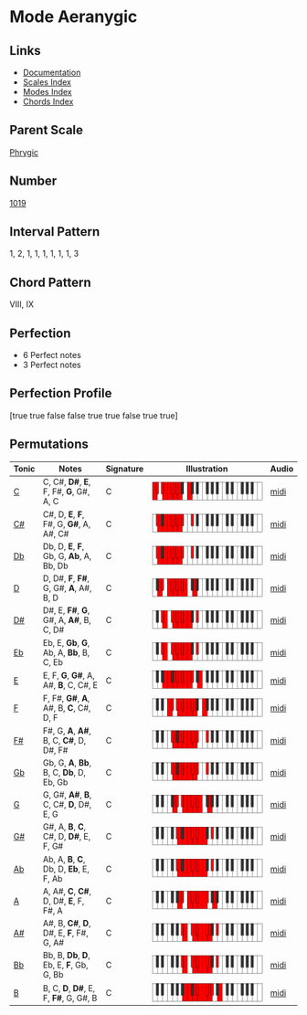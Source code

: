 # Mode Aeranygic

## Links

- [Documentation](README.md)
- [Scales Index](Scales.md)
- [Modes Index](Modes.md)
- [Chords Index](Chords.md)

## Parent Scale

[Phrygic](ScalePhrygic.md)

## Number

[1019](https://ianring.com/musictheory/scales/1019)

## Interval Pattern

1, 2, 1, 1, 1, 1, 1, 1, 3

## Chord Pattern

VIII, IX

## Perfection

- 6 Perfect notes
- 3 Perfect notes

## Perfection Profile

[true true false false true true false true true]

## Permutations

| Tonic | Notes | Signature | Illustration | Audio |
|-------|-------|-----------|--------------|-------|
| [C](ModeCNaturalAeranygic.md) | C, C#, **D#**, **E**, F, F#, **G**, G#, A, C | C | ![CNaturalAeranygic](ModeCNaturalAeranygic.png) | [midi](https://github.com/edipermadi/music/blob/main/docs/ModeCNaturalAeranygic.mid?raw=true) |
| [C#](ModeCSharpAeranygic.md) | C#, D, **E**, **F**, F#, G, **G#**, A, A#, C# | C | ![CSharpAeranygic](ModeCSharpAeranygic.png) | [midi](https://github.com/edipermadi/music/blob/main/docs/ModeCSharpAeranygic.mid?raw=true) |
| [Db](ModeDFlatAeranygic.md) | Db, D, **E**, **F**, Gb, G, **Ab**, A, Bb, Db | C | ![DFlatAeranygic](ModeDFlatAeranygic.png) | [midi](https://github.com/edipermadi/music/blob/main/docs/ModeDFlatAeranygic.mid?raw=true) |
| [D](ModeDNaturalAeranygic.md) | D, D#, **F**, **F#**, G, G#, **A**, A#, B, D | C | ![DNaturalAeranygic](ModeDNaturalAeranygic.png) | [midi](https://github.com/edipermadi/music/blob/main/docs/ModeDNaturalAeranygic.mid?raw=true) |
| [D#](ModeDSharpAeranygic.md) | D#, E, **F#**, **G**, G#, A, **A#**, B, C, D# | C | ![DSharpAeranygic](ModeDSharpAeranygic.png) | [midi](https://github.com/edipermadi/music/blob/main/docs/ModeDSharpAeranygic.mid?raw=true) |
| [Eb](ModeEFlatAeranygic.md) | Eb, E, **Gb**, **G**, Ab, A, **Bb**, B, C, Eb | C | ![EFlatAeranygic](ModeEFlatAeranygic.png) | [midi](https://github.com/edipermadi/music/blob/main/docs/ModeEFlatAeranygic.mid?raw=true) |
| [E](ModeENaturalAeranygic.md) | E, F, **G**, **G#**, A, A#, **B**, C, C#, E | C | ![ENaturalAeranygic](ModeENaturalAeranygic.png) | [midi](https://github.com/edipermadi/music/blob/main/docs/ModeENaturalAeranygic.mid?raw=true) |
| [F](ModeFNaturalAeranygic.md) | F, F#, **G#**, **A**, A#, B, **C**, C#, D, F | C | ![FNaturalAeranygic](ModeFNaturalAeranygic.png) | [midi](https://github.com/edipermadi/music/blob/main/docs/ModeFNaturalAeranygic.mid?raw=true) |
| [F#](ModeFSharpAeranygic.md) | F#, G, **A**, **A#**, B, C, **C#**, D, D#, F# | C | ![FSharpAeranygic](ModeFSharpAeranygic.png) | [midi](https://github.com/edipermadi/music/blob/main/docs/ModeFSharpAeranygic.mid?raw=true) |
| [Gb](ModeGFlatAeranygic.md) | Gb, G, **A**, **Bb**, B, C, **Db**, D, Eb, Gb | C | ![GFlatAeranygic](ModeGFlatAeranygic.png) | [midi](https://github.com/edipermadi/music/blob/main/docs/ModeGFlatAeranygic.mid?raw=true) |
| [G](ModeGNaturalAeranygic.md) | G, G#, **A#**, **B**, C, C#, **D**, D#, E, G | C | ![GNaturalAeranygic](ModeGNaturalAeranygic.png) | [midi](https://github.com/edipermadi/music/blob/main/docs/ModeGNaturalAeranygic.mid?raw=true) |
| [G#](ModeGSharpAeranygic.md) | G#, A, **B**, **C**, C#, D, **D#**, E, F, G# | C | ![GSharpAeranygic](ModeGSharpAeranygic.png) | [midi](https://github.com/edipermadi/music/blob/main/docs/ModeGSharpAeranygic.mid?raw=true) |
| [Ab](ModeAFlatAeranygic.md) | Ab, A, **B**, **C**, Db, D, **Eb**, E, F, Ab | C | ![AFlatAeranygic](ModeAFlatAeranygic.png) | [midi](https://github.com/edipermadi/music/blob/main/docs/ModeAFlatAeranygic.mid?raw=true) |
| [A](ModeANaturalAeranygic.md) | A, A#, **C**, **C#**, D, D#, **E**, F, F#, A | C | ![ANaturalAeranygic](ModeANaturalAeranygic.png) | [midi](https://github.com/edipermadi/music/blob/main/docs/ModeANaturalAeranygic.mid?raw=true) |
| [A#](ModeASharpAeranygic.md) | A#, B, **C#**, **D**, D#, E, **F**, F#, G, A# | C | ![ASharpAeranygic](ModeASharpAeranygic.png) | [midi](https://github.com/edipermadi/music/blob/main/docs/ModeASharpAeranygic.mid?raw=true) |
| [Bb](ModeBFlatAeranygic.md) | Bb, B, **Db**, **D**, Eb, E, **F**, Gb, G, Bb | C | ![BFlatAeranygic](ModeBFlatAeranygic.png) | [midi](https://github.com/edipermadi/music/blob/main/docs/ModeBFlatAeranygic.mid?raw=true) |
| [B](ModeBNaturalAeranygic.md) | B, C, **D**, **D#**, E, F, **F#**, G, G#, B | C | ![BNaturalAeranygic](ModeBNaturalAeranygic.png) | [midi](https://github.com/edipermadi/music/blob/main/docs/ModeBNaturalAeranygic.mid?raw=true) |
